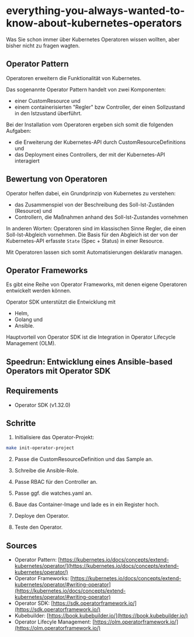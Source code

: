 # everything-you-always-wanted-to-know-about-kubernetes-operators

 Was Sie schon immer über Kubernetes Operatoren wissen wollten, aber bisher nicht zu fragen wagten.

 ## Operator Pattern

Operatoren erweitern die Funktionalität von Kubernetes.

Das sogenannte Operator Pattern handelt von zwei Komponenten:
* einer CustomResource und 
* einem containerisierten "Regler" bzw Controller, der einen Sollzustand in den Istzustand überführt.

Bei der Installation vom Operatoren ergeben sich somit die folgenden Aufgaben:
* die Erweiterung der Kubernetes-API durch CustomResourceDefinitions und
* das Deployment eines Controllers, der mit der Kubernetes-API interagiert

## Bewertung von Operatoren

Operator helfen dabei, ein Grundprinzip von Kubernetes zu verstehen: 
* das Zusammenspiel von der Beschreibung des Soll-Ist-Zuständen (Resource) und 
* Controllern, die Maßnahmen anhand des Soll-Ist-Zustandes vornehmen

In anderen Worten: Operatoren sind im klassischen Sinne Regler, die einen Soll-Ist-Abgleich vornehmen. Die Basis für den Abgleich ist der von der Kubernetes-API erfasste `State` (Spec + Status) in einer Resource.

Mit Operatoren lassen sich somit Automatisierungen deklarativ managen.

## Operator Frameworks

Es gibt eine Reihe von Operator Frameworks, mit denen eigene Operatoren entwickelt werden können.

Operator SDK unterstützt die Entwicklung mit
* Helm,
* Golang und
* Ansible.

Hauptvorteil von Operator SDK ist die Integration in Operator Lifecycle Management (OLM).

## Speedrun: Entwicklung eines Ansible-based Operators mit Operator SDK 

## Requirements
* Operator SDK (v1.32.0)

## Schritte 

1. Initialisiere das Operator-Projekt:
```bash
make init-operator-project
```

2. Passe die CustomResourceDefinition und das Sample an.

3. Schreibe die Ansible-Role.

4. Passe RBAC für den Controller an.

5. Passe ggf. die watches.yaml an.

6. Baue das Container-Image und lade es in ein Register hoch.

7. Deploye den Operator.

8. Teste den Operator.


## Sources

* Operator Pattern: [https://kubernetes.io/docs/concepts/extend-kubernetes/operator/](https://kubernetes.io/docs/concepts/extend-kubernetes/operator/)
* Operator Frameworks: [https://kubernetes.io/docs/concepts/extend-kubernetes/operator/#writing-operator](https://kubernetes.io/docs/concepts/extend-kubernetes/operator/#writing-operator)
* Operator SDK: [https://sdk.operatorframework.io/](https://sdk.operatorframework.io/)
* Kubebuilder: [https://book.kubebuilder.io/](https://book.kubebuilder.io/)
* Operator Lifecyle Management: [https://olm.operatorframework.io/](https://olm.operatorframework.io/)


